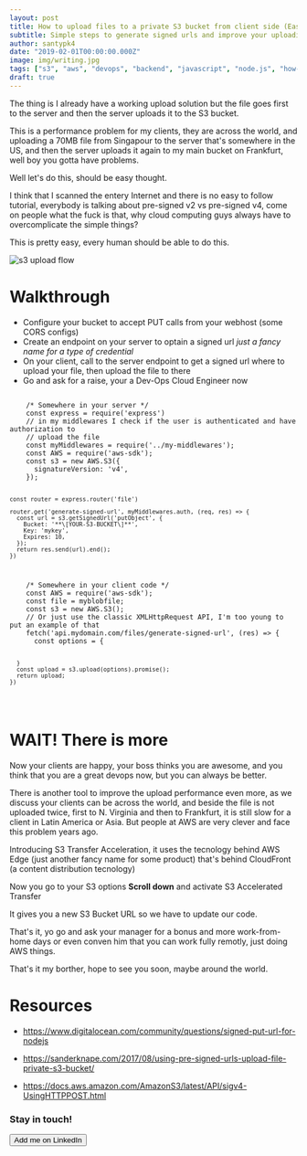 ```yaml
---
layout: post
title: How to upload files to a private S3 bucket from client side (Easy Guide)
subtitle: Simple steps to generate signed urls and improve your uploading performance
author: santypk4
date: "2019-02-01T00:00:00.000Z"
image: img/writing.jpg
tags: ["s3", "aws", "devops", "backend", "javascript", "node.js", "how-to", "guide", "getting-started"]
draft: true
---
```

  <p> 
   The thing is I already have a working upload solution but the file goes first to the server and then the server uploads it to the S3 bucket.
  </p>

  <p> 
   This is a performance problem for my clients, they are across the world, and uploading a 70MB file from Singapour to the server that's somewhere in the US, and then the server uploads it again to my main bucket on Frankfurt, well boy you gotta have problems.
  </p>

  <p> Well let's do this, should be easy thought. </p>

  <p> I think that I scanned the entery Internet and there is no easy to follow tutorial, everybody is talking about pre-signed v2 vs pre-signed v4, come on people what the fuck is that, why cloud computing guys always have to overcomplicate the simple things? </p>

  <p>  
    This is pretty easy, every human should be able to do this.
  </p>

  <img src="https://docs.aws.amazon.com/AmazonS3/latest/API/images/s3_post.png" alt="s3 upload flow">

  # Walkthrough
  <ul> 
    <li> Configure your bucket to accept PUT calls from your webhost (some CORS configs)</li>
    <li> Create an endpoint on your server to optain a signed url <i> just a fancy name for a type of credential</i> </li>
    <li> On your client, call to the server endpoint to get a signed url where to upload your file, then upload the file to there</li>
    <li> Go and ask for a raise, your a Dev-Ops Cloud Engineer now</li>
  </ul>

  <code> 
    /* Somewhere in your server */
    const express = require('express')
    // in my middlewares I check if the user is authenticated and have authorization to
    // upload the file
    const myMiddlewares = require('../my-middlewares');
    const AWS = require('aws-sdk');
    const s3 = new AWS.S3({
      signatureVersion: 'v4',
    });

    const router = express.router('file')

    router.get('generate-signed-url', myMiddlewares.auth, (req, res) => {
      const url = s3.getSignedUrl('putObject', {
        Bucket: '**\[YOUR-S3-BUCKET\]**',
        Key: 'mykey',
        Expires: 10,
      });
      return res.send(url).end();
    })
  </code>

  <code> 
    /* Somewhere in your client code */
    const AWS = require('aws-sdk');
    const file = myblobfile;
    const s3 = new AWS.S3();
    // Or just use the classic XMLHttpRequest API, I'm too young to put an example of that
    fetch('api.mydomain.com/files/generate-signed-url', (res) => {
      const options = {

      }
      const upload = s3.upload(options).promise();
      return upload;
    })
  </code>


  <h1> WAIT! There is more</h1>

  Now your clients are happy, your boss thinks you are awesome, and you think that you are a great devops now, but you can always be better.

  There is another tool to improve the upload performance even more, as we discuss your clients can be across the world, and beside the file is not uploaded twice, first to N. Virginia and then to Frankfurt, it is still slow for a client in Latin America or Asia.
  But people at AWS are very clever and face this problem years ago.

  Introducing S3 Transfer Acceleration, it uses the tecnology behind AWS Edge (just another fancy name for some product) that's behind CloudFront (a content distribution tecnology)

  Now you go to your S3 options
  **Scroll down** and activate S3 Accelerated Transfer

  It gives you a new S3 Bucket URL so we have to update our code.

  That's it, yo go and ask your manager for a bonus and more work-from-home days or even conven him that you can work fully remotly, just doing AWS things.

  That's it my borther, hope to see you soon, maybe around the world.

  # Resources

  - https://www.digitalocean.com/community/questions/signed-put-url-for-nodejs

  - https://sanderknape.com/2017/08/using-pre-signed-urls-upload-file-private-s3-bucket/

  - https://docs.aws.amazon.com/AmazonS3/latest/API/sigv4-UsingHTTPPOST.html

  <div class="col-sm-12 text-center"> 
    <div class="alert alert-info" role="alert">
      <h3 class="alert-heading"> Stay in touch! </h3>
      <a href="https://www.linkedin.com/in/santiagoquinteros/">
        <button type="button" class="btn btn-block btn-success btn-lg"> Add me on LinkedIn</button> 
      </a>
    </div>
  </div>